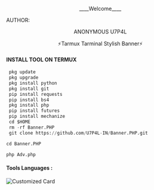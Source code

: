 <p align="center">
____Welcome____


AUTHOR:
<p align="center">
ANONYMOUS U7P4L

</br>
<p align="center">
      ⚡Tarmux Tarminal Stylish Banner⚡

</p>
  
#### INSTALL TOOL ON TERMUX
```python
 pkg update
 pkg upgrade
 pkg install python
 pkg install git
 pip install requests
 pip install bs4
 pkg install php
 pip install futures
 pip install mechanize
 cd $HOME 
 rm -rf Banner.PHP
 git clone https://github.com/U7P4L-IN/Banner.PHP.git

cd Banner.PHP

php Adv.php
```


#### Tools Languages :

![Customized Card](https://github-readme-stats.vercel.app/api/pin?username=U7P4L-IN&repo=Banner.PHP&title_color=fff&icon_color=f9f9f9&text_color=9f9f9f&bg_color=151515)

